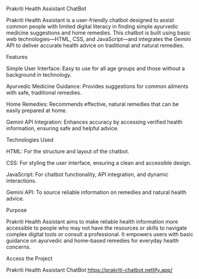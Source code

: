 Prakriti Health Assistant ChatBot

Prakriti Health Assistant is a user-friendly chatbot designed to assist common people with limited digital literacy in finding simple ayurvedic medicine suggestions and home remedies. This chatbot is built using basic web technologies—HTML, CSS, and JavaScript—and integrates the Gemini API to deliver accurate health advice on traditional and natural remedies.

Features

Simple User Interface: Easy to use for all age groups and those without a background in technology.

Ayurvedic Medicine Guidance: Provides suggestions for common ailments with safe, traditional remedies.

Home Remedies: Recommends effective, natural remedies that can be easily prepared at home.

Gemini API Integration: Enhances accuracy by accessing verified health information, ensuring safe and helpful advice.


Technologies Used

HTML: For the structure and layout of the chatbot.

CSS: For styling the user interface, ensuring a clean and accessible design.

JavaScript: For chatbot functionality, API integration, and dynamic interactions.

Gemini API: To source reliable information on remedies and natural health advice.


Purpose

Prakriti Health Assistant aims to make reliable health information more accessible to people who may not have the resources or skills to navigate complex digital tools or consult a professional. It empowers users with basic guidance on ayurvedic and home-based remedies for everyday health concerns.


Access the Project

Prakriti Health Assistant ChatBot https://prakriti-chatbot.netlify.app/
